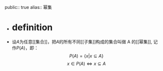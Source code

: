 public:: true
alias:: 幂集

- # definition
- 设$A$为任意[[集合]]，把$A$的所有不同[[子集]]构成的集合叫做 A 的[[幂集]], 记作$P(A)$，即：
  $$P(A) = \{x|x ⊆ A\}$$
  $$x ∈ P(A)\Longleftrightarrow x\subseteq A$$